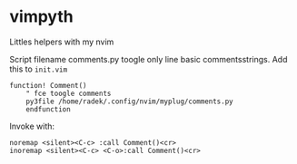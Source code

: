 # vimpyth
Littles helpers with my nvim

Script filename comments.py toogle only line basic commentsstrings.
Add this to `init.vim`

    function! Comment()                                                                                             
        " fce toogle comments
        py3file /home/radek/.config/nvim/myplug/comments.py
        endfunction

Invoke with:

    noremap <silent><C-c> :call Comment()<cr>
    inoremap <silent><C-c> <C-o>:call Comment()<cr>

